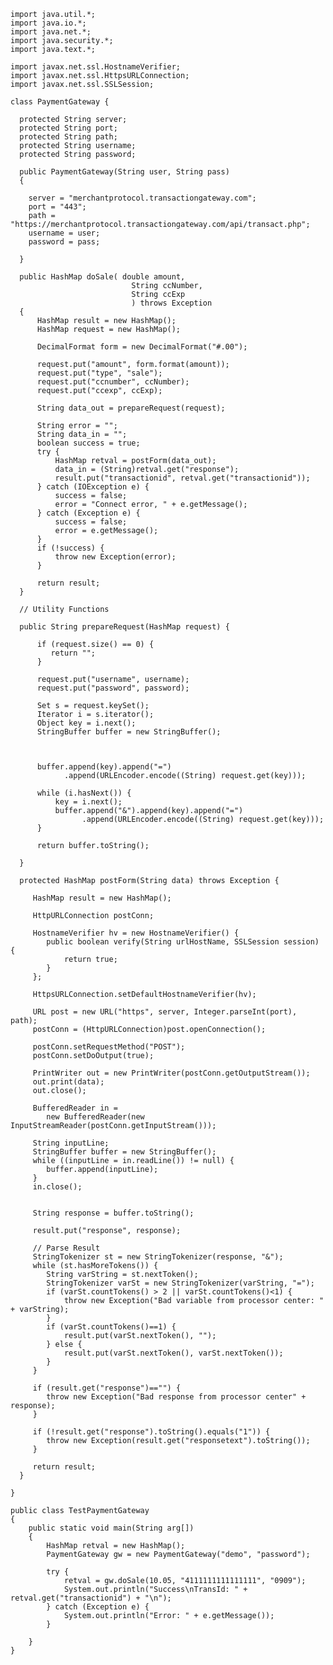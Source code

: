 
	import java.util.*;
	import java.io.*;
	import java.net.*;
	import java.security.*;
	import java.text.*;
	
	import javax.net.ssl.HostnameVerifier;
	import javax.net.ssl.HttpsURLConnection;
	import javax.net.ssl.SSLSession;
	
	class PaymentGateway {
	
	  protected String server;
	  protected String port;
	  protected String path;
	  protected String username;
	  protected String password;
	
	  public PaymentGateway(String user, String pass)
	  {
	
	    server = "merchantprotocol.transactiongateway.com";
	    port = "443";
	    path = "https://merchantprotocol.transactiongateway.com/api/transact.php";
	    username = user;
	    password = pass;
	
	  }
	
	  public HashMap doSale( double amount,
	                           String ccNumber,
	                           String ccExp
	                           ) throws Exception
	  {
	      HashMap result = new HashMap();
	      HashMap request = new HashMap();
	
	      DecimalFormat form = new DecimalFormat("#.00");
	
	      request.put("amount", form.format(amount));
	      request.put("type", "sale");
	      request.put("ccnumber", ccNumber);
	      request.put("ccexp", ccExp);
	
	      String data_out = prepareRequest(request);
	
	      String error = "";
	      String data_in = "";
	      boolean success = true;
	      try {
	          HashMap retval = postForm(data_out);
	          data_in = (String)retval.get("response");
	          result.put("transactionid", retval.get("transactionid"));
	      } catch (IOException e) {
	          success = false;
	          error = "Connect error, " + e.getMessage();
	      } catch (Exception e) {
	          success = false;
	          error = e.getMessage();
	      }
	      if (!success) {
	          throw new Exception(error);
	      }
	
	      return result;
	  }
	
	  // Utility Functions
	
	  public String prepareRequest(HashMap request) {
	
	      if (request.size() == 0) {
	         return "";
	      }
	
	      request.put("username", username);
	      request.put("password", password);
	
	      Set s = request.keySet();
	      Iterator i = s.iterator();
	      Object key = i.next();
	      StringBuffer buffer = new StringBuffer();
	
	
	
	      buffer.append(key).append("=")
	            .append(URLEncoder.encode((String) request.get(key)));
	
	      while (i.hasNext()) {
	          key = i.next();
	          buffer.append("&").append(key).append("=")
	                .append(URLEncoder.encode((String) request.get(key)));
	      }
	
	      return buffer.toString();
	
	  }
	
	  protected HashMap postForm(String data) throws Exception {
	
	     HashMap result = new HashMap();
	
	     HttpURLConnection postConn;
	
	     HostnameVerifier hv = new HostnameVerifier() {
	        public boolean verify(String urlHostName, SSLSession session) {
	            return true;
	        }
	     };
	
	     HttpsURLConnection.setDefaultHostnameVerifier(hv);
	
	     URL post = new URL("https", server, Integer.parseInt(port), path);
	     postConn = (HttpURLConnection)post.openConnection();
	
	     postConn.setRequestMethod("POST");
	     postConn.setDoOutput(true);
	
	     PrintWriter out = new PrintWriter(postConn.getOutputStream());
	     out.print(data);
	     out.close();
	
	     BufferedReader in =
	        new BufferedReader(new InputStreamReader(postConn.getInputStream()));
	
	     String inputLine;
	     StringBuffer buffer = new StringBuffer();
	     while ((inputLine = in.readLine()) != null) {
	        buffer.append(inputLine);
	     }
	     in.close();
	
	
	     String response = buffer.toString();
	
	     result.put("response", response);
	
	     // Parse Result
	     StringTokenizer st = new StringTokenizer(response, "&");
	     while (st.hasMoreTokens()) {
	        String varString = st.nextToken();
	        StringTokenizer varSt = new StringTokenizer(varString, "=");
	        if (varSt.countTokens() > 2 || varSt.countTokens()<1) {
	            throw new Exception("Bad variable from processor center: " + varString);
	        }
	        if (varSt.countTokens()==1) {
	            result.put(varSt.nextToken(), "");
	        } else {
	            result.put(varSt.nextToken(), varSt.nextToken());
	        }
	     }
	
	     if (result.get("response")=="") {
	        throw new Exception("Bad response from processor center" + response);
	     }
	
	     if (!result.get("response").toString().equals("1")) {
	        throw new Exception(result.get("responsetext").toString());
	     }
	
	     return result;
	  }
	
	}
	
	public class TestPaymentGateway
	{
	    public static void main(String arg[])
	    {
	        HashMap retval = new HashMap();
	        PaymentGateway gw = new PaymentGateway("demo", "password");
	
	        try {
	            retval = gw.doSale(10.05, "4111111111111111", "0909");
	            System.out.println("Success\nTransId: " + retval.get("transactionid") + "\n");
	        } catch (Exception e) {
	            System.out.println("Error: " + e.getMessage());
	        }
	
	    }
	}

